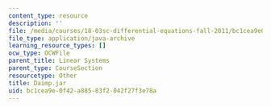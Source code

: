 ```yaml
---
content_type: resource
description: ''
file: /media/courses/18-03sc-differential-equations-fall-2011/bc1cea9e0f42a88583f2042f27f3e78a_Daimp.jar
file_type: application/java-archive
learning_resource_types: []
ocw_type: OCWFile
parent_title: Linear Systems
parent_type: CourseSection
resourcetype: Other
title: Daimp.jar
uid: bc1cea9e-0f42-a885-83f2-042f27f3e78a
---
```

